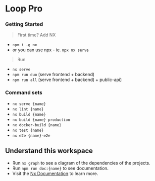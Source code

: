 # Loop Pro

### Getting Started

> First time? Add NX
- `npm i -g nx` 
- or you can use npx - ie. `npx nx serve`

> Run
- `nx serve`
- `npm run duo` (serve frontend + backend)
- `npm run all` (serve frontend + backend) + public-api)

### Command sets
- `nx serve {name}`
- `nx lint {name}`
- `nx build {name}`
- `nx build {name} production`
- `nx docker-build {name}`
- `nx test {name}`
- `nx e2e {name}-e2e`

## Understand this workspace
- Run `nx graph` to see a diagram of the dependencies of the projects.
- Run `npm run doc:{name}` to see documentation.
- Visit the [Nx Documentation](https://nx.dev) to learn more.

